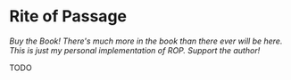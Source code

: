 # Rite of Passage

*Buy the Book! There's much more in the book than there ever will be here. This is just my personal implementation of ROP. Support the author!*

TODO